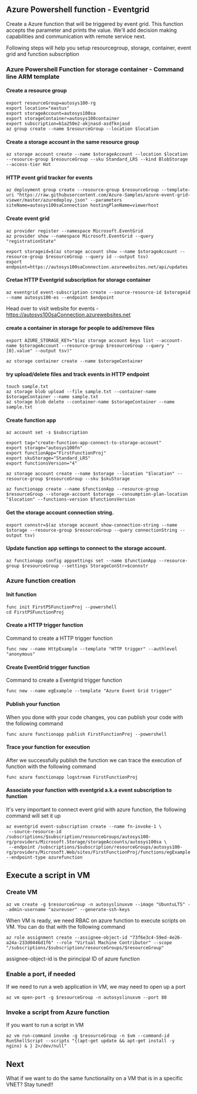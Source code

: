 ## Azure Powershell function - Eventgrid

Create a Azure function that will be triggered by event grid. This function accepts the parameter and prints the value.
We'll add decision making capabilities and communication with remote service next.

Following steps will help you setup resourcegroup, storage, container, event grid and function subscription

### Azure Powershell Function for storage container - Command line ARM template

#### Create a resource group

```
export resourceGroup=autosys100-rg
export location="eastus"
export storageAccount=autosys100sa
export storageContainer=autosys100container
export subscription=b1a250e2-akjnasd-asdfknjasd
az group create --name $resourceGroup --location $location
```

#### Create a storage account in the same resource group

```
az storage account create --name $storageAccount --location $location --resource-group $resourceGroup --sku Standard_LRS --kind BlobStorage --access-tier Hot
```

#### HTTP event grid tracker for events

```
az deployment group create --resource-group $resourceGroup --template-uri "https://raw.githubusercontent.com/Azure-Samples/azure-event-grid-viewer/master/azuredeploy.json" --parameters siteName=autosys100saConnection hostingPlanName=viewerhost
```

#### Create event grid

```
az provider register --namespace Microsoft.EventGrid
az provider show --namespace Microsoft.EventGrid --query "registrationState"

export storageid=$(az storage account show --name $storageAccount --resource-group $resourceGroup --query id --output tsv)
export endpoint=https://autosys100saConnection.azurewebsites.net/api/updates
```

#### Cretae HTTP Eventgrid subscription for storage container

```
az eventgrid event-subscription create --source-resource-id $storageid --name autosys100-es --endpoint $endpoint
```

Head over to visit website for events - https://autosys100saConnection.azurewebsites.net

#### create a container in storage for people to add/remove files

```
export AZURE_STORAGE_KEY="$(az storage account keys list --account-name $storageAccount --resource-group $resourceGroup --query "[0].value" --output tsv)"

az storage container create --name $storageContainer
```

#### try upload/delete files and track events in HTTP endpoint

```
touch sample.txt
az storage blob upload --file sample.txt --container-name $storageContainer --name sample.txt
az storage blob delete --container-name $storageContainer --name sample.txt
```

#### Create function app

```
az account set -s $subscription

export tag="create-function-app-connect-to-storage-account"
export storage="autosys100fn"
export functionApp="FirstFunctionProj"
export skuStorage="Standard_LRS"
export functionsVersion="4"

az storage account create --name $storage --location "$location" --resource-group $resourceGroup --sku $skuStorage

az functionapp create --name $functionApp --resource-group $resourceGroup --storage-account $storage --consumption-plan-location "$location" --functions-version $functionsVersion
```

#### Get the storage account connection string.

```
export connstr=$(az storage account show-connection-string --name $storage --resource-group $resourceGroup --query connectionString --output tsv)
```

#### Update function app settings to connect to the storage account.

```
az functionapp config appsettings set --name $functionApp --resource-group $resourceGroup --settings StorageConStr=$connstr
```

### Azure function creation

#### Init function

```
func init FirstPSFunctionProj --powershell
cd FirstPSFunctionProj
```

#### Create a HTTP trigger function

Command to create a HTTP trigger function

```
func new --name HttpExample --template "HTTP trigger" --authlevel "anonymous"
```

#### Create EventGrid trigger function

Command to create a Eventgrid trigger function

```
func new --name egExample --template "Azure Event Grid trigger"
```

#### Publish your function

When you done with your code changes, you can publish your code with the following command

```
func azure functionapp publish FirstFunctionProj --powershell
```

#### Trace your function for execution

After we successfully publish the function we can trace the execution of function with the following command

```
func azure functionapp logstream FirstFunctionProj
```

#### Associate your function with eventgrid a.k.a event subscription to function

It's very important to connect event grid with azure function, the following command will set it up

```
az eventgrid event-subscription create --name fn-invoke-1 \
 --source-resource-id /subscriptions/$subscription/resourceGroups/autosys100-rg/providers/Microsoft.Storage/storageAccounts/autosys100sa \
 --endpoint /subscriptions/$subscription/resourceGroups/autosys100-rg/providers/Microsoft.Web/sites/FirstFunctionProj/functions/egExample --endpoint-type azurefunction
```

## Execute a script in VM

### Create VM

```
az vm create -g $resourceGroup -n autosyslinuxvm --image "UbuntuLTS" --admin-username "azureuser" --generate-ssh-keys
```

When VM is ready, we need RBAC on azure function to execute scripts on VM. You can do that with the following command

```
az role assignment create --assignee-object-id "73f6e3c4-59ed-4e26-a24a-233d0446d1f6" --role "Virtual Machine Contributor" --scope "/subscriptions/$subscription/resourceGroups/$resourceGroup"
```

assignee-object-id is the pirincipal ID of azure function

### Enable a port, if needed

If we need to run a web application in VM, we may need to open up a port

```
az vm open-port -g $resourceGroup -n autosyslinuxvm --port 80
```

### Invoke a script from Azure function

If you want to run a script in VM

```
az vm run-command invoke -g $resourceGroup -n $vm --command-id RunShellScript --scripts "{(apt-get update && apt-get install -y nginx) & } 2>/dev/null"
```

## Next

What if we want to do the same functionality on a VM that is in a specific VNET? Stay tuned!!
